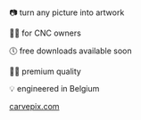 📷 turn any picture into artwork

🫵🏼 for CNC owners

🕔 free downloads available soon

👍🏻 premium quality

💡 engineered in Belgium

<a href="https://www.carvepix.com">carvepix.com</a>
